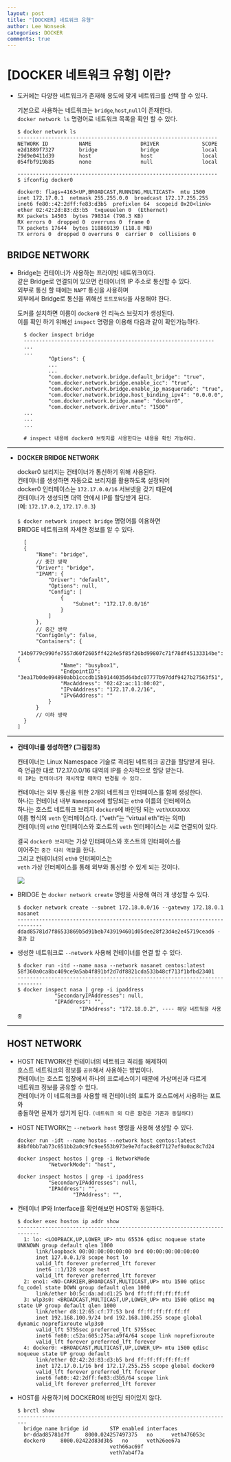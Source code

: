 ```yaml
---
layout: post
title: "[DOCKER] 네트워크 유형"
author: Lee Wonseok
categories: DOCKER
comments: true
---
```




#  [DOCKER 네트워크 유형] 이란?

* 도커에는 다양한 네트워크가 존재해 용도에 맞게 네트워크를 선택 할 수 있다.   

    기본으로 사용하는 네트워크는 `bridge`,`host`,`null`이 존재한다.  
    `docker network ls` 명령어로 네트워크 목록을 확인 할 수 있다.

      $ docker network ls
      -----------------------------------------------------------------
      NETWORK ID          NAME                DRIVER              SCOPE
      e2d1889f7327        bridge              bridge              local
      29d9e0411d39        host                host                local
      054fbf919b85        none                null                local

      -----------------------------------------------------------------
      $ ifconfig docker0
      
      docker0: flags=4163<UP,BROADCAST,RUNNING,MULTICAST>  mtu 1500
      inet 172.17.0.1  netmask 255.255.0.0  broadcast 172.17.255.255
      inet6 fe80::42:2dff:fe83:d3b5  prefixlen 64  scopeid 0x20<link>
      ether 02:42:2d:83:d3:b5  txqueuelen 0  (Ethernet)
      RX packets 14503  bytes 798314 (798.3 KB)
      RX errors 0  dropped 0  overruns 0  frame 0
      TX packets 17644  bytes 118869139 (118.8 MB)
      TX errors 0  dropped 0 overruns 0  carrier 0  collisions 0




## BRIDGE NETWORK

* Bridge는 컨테이너가 사용하는 프라이빗 네트워크이다.  
같은 Bridge로 연결되어 있으면 컨테이너의 IP 주소로 통신할 수 있다.  
외부로 통신 할 때에는 `NAPT` 통신을 사용하며  
외부에서 Bridge로 통신을 위해선 `포트포워딩`을 사용해야 한다.  

    도커를 설치하면 이름이 `docker0` 인 리눅스 브릿지가 생성된다.  
    이를 확인 하기 위해선 `inspect` 명령을 이용해 다음과 같이 확인가능하다. 


        $ docker inspect bridge 
        --------------------------------------------------------------
        ...
        ...
                "Options": {
                ...
                ...
                "com.docker.network.bridge.default_bridge": "true",
                "com.docker.network.bridge.enable_icc": "true",
                "com.docker.network.bridge.enable_ip_masquerade": "true",
                "com.docker.network.bridge.host_binding_ipv4": "0.0.0.0",
                "com.docker.network.bridge.name": "docker0",
                "com.docker.network.driver.mtu": "1500"
        ...
        ...
        ...

        # inspect 내용에 docker0 브릿지를 사용한다는 내용을 확인 가능하다.

---

* **DOCKER BRIDGE NETWORK**  

    docker0 브리지는 컨테이너가 통신하기 위해 사용된다.  
    컨테이너를 생성하면 자동으로 브리지를 활용하도록 설정되어  
    docker0 인터페이스는 `172.17.0.0/16` 서브넷을 갖기 때문에  
    컨테이너가 생성되면 대역 안에서 IP를 할당받게 된다.  
    (예: `172.17.0.2`, `172.17.0.3`)

    `$ docker network inspect bridge` 명령어를 이용하면  
    BRIDGE 네트워크의 자세한 정보를 알 수 있다.

        [
        {
            "Name": "bridge",
            // 중간 생략
            "Driver": "bridge",
            "IPAM": {
                "Driver": "default",
                "Options": null,
                "Config": [
                    {
                        "Subnet": "172.17.0.0/16"
                    }
                ]
            },
            // 중간 생략
            "ConfigOnly": false,
            "Containers": {
                "14b9779c990fe7557d60f2605ff4224e5f85f26bd99807c71f78df45133314be": {
                    "Name": "busybox1",
                    "EndpointID": "3ea17b0de094890abb1cccdb15b9144035d64bdc07777b97ddf9427b27563f51",
                    "MacAddress": "02:42:ac:11:00:02",
                    "IPv4Address": "172.17.0.2/16",
                    "IPv6Address": ""
                }
            }
            // 이하 생략
        }
      ]

---

* **컨테이너를 생성하면? (그림참조)**  

    컨테이너는 Linux Namespace 기술로 격리된 네트워크 공간을 할당받게 된다.  
    즉 언급한 대로 172.17.0.0/16 대역의 IP를 순차적으로 할당 받는다.  
    `이 IP는 컨테이너가 재시작할 때마다 변경될 수 있다.`

    컨테이너는 외부 통신을 위한 2개의 네트워크 인터페이스를 함께 생성한다.  
    하나는 컨테이너 내부 `Namespace`에 할당되는 `eth0` 이름의 인터페이스  
    하나는 호스트 네트워크 브리지 `docker0`에 바인딩 되는 `vethXXXXXXX`  
    이름 형식의 `veth` 인터페이스다. (“veth”는 “virtual eth”라는 의미)  
    컨테이너의 `eth0` 인터페이스와 호스트의 `veth` 인터페이스는 서로 연결되어 있다.

    결국 `docker0 브리지`는 가상 인터페이스와 호스트의 인터페이스를  
    이어주는 `중간 다리 역할`을 한다.  
    그리고 컨테이너의 `eth0` 인터페이스는  
    `veth` 가상 인터페이스를 통해 외부와 통신할 수 있게 되는 것이다.

    ![](https://jonnung.dev/images/docker_network.png)  
    


* BRIDGE 는 `docker network create` 명령을 사용해 여러 개 생성할 수 있다.

      $ docker network create --subnet 172.18.0.0/16 --gateway 172.18.0.1 nasanet
      ---------------------------------------------------------------------------
      ddad85781d7f86533869b5d91beb7439194601d05dee28f23d4e2e45719cead6 - 결과 값


* 생성한 네트워크로 `--network` 사용해 컨테이너를 연결 할 수 있다. 

      $ docker run -itd --name nasa --network nasanet centos:latest 
      58f360a0ca8bc409ce9a5ab4f891bf2d7df8821cda533b48cf713f1bfbd23401
      ---------------------------------------------------------------------------
      $ docker inspect nasa | grep -i ipaddress
                  "SecondaryIPAddresses": null,
                  "IPAddress": "",
                          "IPAddress": "172.18.0.2", ---- 해당 네트웍을 사용중

----

## HOST NETWORK

* HOST NETWORK란 컨테이너의 네트워크 격리를 해제하여  
호스트 네트워크의 정보를 `공유`해서 사용하는 방법이다.  
컨테이너는 호스트 입장에서 하나의 프로세스이기 때문에 가상머신과 다르게  
네트워크 정보를 공유할 수 있다.  
컨테이너가 이 네트워크를 사용할 때 컨테이너의 포트가 호스트에서 사용하는 포트와  
충돌하면 문제가 생기게 된다. `(네트워크 외 다른 환경은 기존과 동일하다)`



* HOST NETWORK는 `--network host` 명령을 사용해 생성할 수 있다.

      docker run -idt --name hostos --network host centos:latest 
      88bf0bb7ab73c651bb2a0c9fc9ee553b973e9e7dfac8e8f7127ef9a0ac8c7d24
    
      docker inspect hostos | grep -i NetworkMode
                "NetworkMode": "host",

      docker inspect hostos | grep -i ipaddress
                "SecondaryIPAddresses": null,
                "IPAddress": "",
                        "IPAddress": "",

* 컨테이너 IP와 Interface를 확인해보면 HOST와 동일하다.

      $ docker exec hostos ip addr show
      --------------------------------------------------------------------------
        1: lo: <LOOPBACK,UP,LOWER_UP> mtu 65536 qdisc noqueue state UNKNOWN group default qlen 1000
            link/loopback 00:00:00:00:00:00 brd 00:00:00:00:00:00
            inet 127.0.0.1/8 scope host lo
            valid_lft forever preferred_lft forever
            inet6 ::1/128 scope host 
            valid_lft forever preferred_lft forever
        2: eno1: <NO-CARRIER,BROADCAST,MULTICAST,UP> mtu 1500 qdisc fq_codel state DOWN group default qlen 1000
            link/ether b0:5c:da:ad:d1:25 brd ff:ff:ff:ff:ff:ff
        3: wlp3s0: <BROADCAST,MULTICAST,UP,LOWER_UP> mtu 1500 qdisc mq state UP group default qlen 1000
            link/ether d8:12:65:cf:77:53 brd ff:ff:ff:ff:ff:ff
            inet 192.168.100.9/24 brd 192.168.100.255 scope global dynamic noprefixroute wlp3s0
            valid_lft 5755sec preferred_lft 5755sec
            inet6 fe80::c52a:605:275a:a9f4/64 scope link noprefixroute 
            valid_lft forever preferred_lft forever
        4: docker0: <BROADCAST,MULTICAST,UP,LOWER_UP> mtu 1500 qdisc noqueue state UP group default 
            link/ether 02:42:2d:83:d3:b5 brd ff:ff:ff:ff:ff:ff
            inet 172.17.0.1/16 brd 172.17.255.255 scope global docker0
            valid_lft forever preferred_lft forever
            inet6 fe80::42:2dff:fe83:d3b5/64 scope link 
            valid_lft forever preferred_lft forever

* HOST를 사용하기에 DOCKER0에 바인딩 되어있지 않다.

      $ brctl show
      ----------------------------------------------------------------------
        bridge name	bridge id		STP enabled	interfaces
        br-ddad85781d7f		8000.024257497375	no		veth476053c
        docker0		8000.02422d83d3b5	no		veth26ee67a
                                    veth66ac69f
                                    veth7ab4f7a

